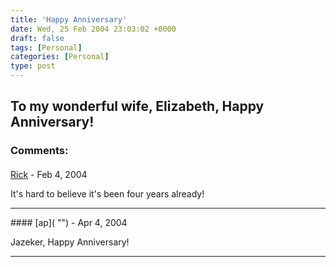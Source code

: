 ```yaml
---
title: 'Happy Anniversary'
date: Wed, 25 Feb 2004 23:03:02 +0000
draft: false
tags: [Personal]
categories: [Personal]
type: post
---
```


To my wonderful wife, Elizabeth, Happy Anniversary!
---
### Comments:
####
[Rick]( "") - <time datetime="2004-02-26 06:18:27">Feb 4, 2004</time>

It's hard to believe it's been four years already!
<hr />
####
[ap]( "") - <time datetime="2004-04-01 06:57:31">Apr 4, 2004</time>

Jazeker, Happy Anniversary!
<hr />
